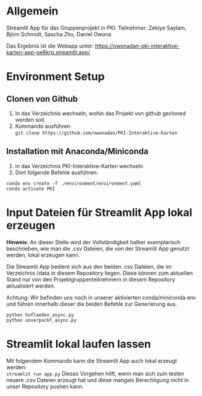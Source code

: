 # Allgemein
Streamlit App für das Gruppenprojekt in PKI. Teilnehmer: Zekiye Saylam, Björn Schmidt, Sascha Zhu, Daniel Owona

Das Ergebnis ist die Webapp unter: https://owonadan-pki-interaktive-karten-app-ge8krp.streamlit.app/

# Environment Setup
## Clonen von Github
1. In das Verzeichnis wechseln, wohin das Projekt von github gecloned werden soll.
2. Kommando ausführen  
```git clone https://github.com/owonadan/PKI-Interaktive-Karten```

## Installation mit Anaconda/Miniconda
1. in das Verzeichnis PKI-Interaktive-Karten wechseln
2. Dort folgende Befehle ausführen:  
```
conda env create -f ./environment/environment.yaml
conda activate PKI
```

# Input Dateien für Streamlit App lokal erzeugen
**Hinweis**: An dieser Stelle wird der Vollständigkeit halber exemplarisch beschrieben, 
wie man die .csv Dateien, die von der Streamlit App genutzt werden, 
lokal erzeugen kann.

Die Streamlit App bedient sich aus den beiden .csv Dateien, 
die im Verzeichnis /data in diesem Repository liegen. 
Diese können zum aktuellen Stand nur von den Projektgruppenteilnehmern in diesem Repository aktualisiert werden.  

Achtung: Wir befinden uns noch in unserer aktivierten conda/miniconda env und führen innerhalb dieser die beiden
Befehle zur Generierung aus.


```
python hoflaeden_async.py
python unverpackt_async.py
```

# Streamlit lokal laufen lassen
Mit folgendem Kommando kann die Streamlit App auch lokal erzeugt werden:  
```streamlit run app.py```
Dieses Vorgehen hilft, wenn man sich zum testen neuere .csv Dateien erzeugt hat und diese mangels Berechtigung nicht in unser Repository pushen kann.
